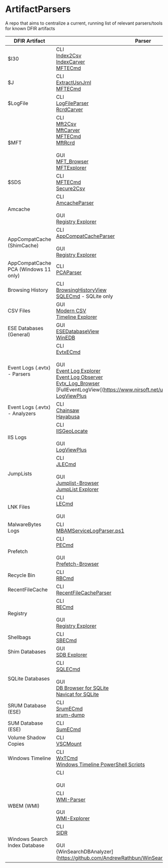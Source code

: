 # ArtifactParsers



A repo that aims to centralize a current, running list of relevant parsers/tools for known DFIR artifacts


| DFIR Artifact                        | Parser                                                                                                                                                                                                                                                                                                                                                                                                                  |
|--------------------------------------|-------------------------------------------------------------------------------------------------------------------------------------------------------------------------------------------------------------------------------------------------------------------------------------------------------------------------------------------------------------------------------------------------------------------------|
| $I30                                 | CLI<br>[Index2Csv](https://github.com/jschicht/Indx2Csv)<br>[IndexCarver](https://github.com/jschicht/IndxCarver)<br>[MFTECmd](https://ericzimmerman.github.io/#!index.md)                                                                                                                                                                                                                                              |
| $J                                   | CLI<br>[ExtractUsnJrnl](https://github.com/jschicht/ExtractUsnJrnl)<br>[MFTECmd](https://ericzimmerman.github.io/#!index.md)                                                                                                                                                                                                                                                                                            |
| $LogFile                             | CLI<br>[LogFileParser](https://github.com/jschicht/LogFileParser)<br>[RcrdCarver](https://github.com/jschicht/RcrdCarver)                                                                                                                                                                                                                                                                                               |
| $MFT                                 | CLI<br>[Mft2Csv](https://github.com/jschicht/Mft2Csv)<br>[MftCarver](https://github.com/jschicht/MftCarver)<br>[MFTECmd](https://ericzimmerman.github.io/#!index.md)<br>[MftRcrd](https://github.com/jschicht/MftRcrd)<br><br>GUI<br>[MFT_Browser](https://github.com/kacos2000/MFT_Browser)<br>[MFTExplorer](https://ericzimmerman.github.io/#!index.md)                                                               |
| $SDS                                 | CLI<br>[MFTECmd](https://ericzimmerman.github.io/#!index.md)<br>[Secure2Csv](https://github.com/jschicht/Secure2Csv)                                                                                                                                                                                                                                                                                                    |
| Amcache                              | CLI<br>[AmcacheParser](https://ericzimmerman.github.io/#!index.md)<br><br>GUI<br>[Registry Explorer](https://ericzimmerman.github.io/#!index.md)                                                                                                                                                                                                                                                                        |
| AppCompatCache (ShimCache)           | CLI<br>[AppCompatCacheParser](https://ericzimmerman.github.io/#!index.md)<br><br>GUI<br>[Registry Explorer](https://ericzimmerman.github.io/#!index.md)                                                                                                                                                                                                                                                                 |
| AppCompatCache PCA (Windows 11 only) | CLI<br>[PCAParser](https://github.com/AndrewRathbun/PCAParser)                                                                                                                                                                                                                                                                                                                                                          |
| Browsing History                     | CLI<br>[BrowsingHistoryView](https://www.nirsoft.net/utils/browsing_history_view.html)<br>[SQLECmd](https://ericzimmerman.github.io/#!index.md) - SQLite only                                                                                                                                                                                                                                                           |
| CSV Files                            | GUI<br>[Modern CSV](https://www.moderncsv.com/)<br>[Timeline Explorer](https://ericzimmerman.github.io/#!index.md)                                                                                                                                                                                                                                                                                                      |
| ESE Databases (General)              | GUI<br>[ESEDatabaseView](https://www.nirsoft.net/utils/ese_database_view.html)<br>[WinEDB](https://github.com/kacos2000/WinEDB)                                                                                                                                                                                                                                                                                         |
| Event Logs (.evtx) - Parsers         | CLI<br>[EvtxECmd](https://ericzimmerman.github.io/#!index.md)<br><br>GUI<br>[Event Log Explorer](https://www.eventlogxp.com/)<br>[Event Log Observer](https://lizard-labs.com/event_log_observer.aspx)<br>[Evtx_Log_Browser](https://github.com/kacos2000/Evtx_Log_Browser)<br>[FullEventLogView[(https://www.nirsoft.net/utils/full_event_log_view.html)<br>[LogViewPlus](https://www.logviewplus.com/log-viewer.html) |
| Event Logs (.evtx) - Analyzers       | CLI<br>[Chainsaw](https://github.com/WithSecureLabs/chainsaw)<br>[Hayabusa](https://github.com/Yamato-Security/hayabusa)                                                                                                                                                                                                                                                                                                |
| IIS Logs                             | CLI<br>[IISGeoLocate](https://ericzimmerman.github.io/#!index.md)<br><br>GUI<br>[LogViewPlus](https://www.logviewplus.com/log-viewer.html)                                                                                                                                                                                                                                                                              |
| JumpLists                            | CLI<br>[JLECmd](https://ericzimmerman.github.io/#!index.md)<br><br>GUI<br>[Jumplist-Browser](https://github.com/kacos2000/Jumplist-Browser)<br>[JumpList Explorer](https://ericzimmerman.github.io/#!index.md)                                                                                                                                                                                                          |
| LNK Files                            | CLI<br>[LECmd](https://ericzimmerman.github.io/#!index.md)<br><br>GUI                                                                                                                                                                                                                                                                                                                                                   |
| MalwareBytes Logs                    | CLI<br>[MBAMServiceLogParser.ps1](https://github.com/AndrewRathbun/DFIRPowerShellScripts/blob/main/MBAMServiceLogParser.ps1)                                                                                                                                                                                                                                                                                            |
| Prefetch                             | CLI<br>[PECmd](https://ericzimmerman.github.io/#!index.md)<br><br>GUI<br>[Prefetch-Browser](https://github.com/kacos2000/Prefetch-Browser)                                                                                                                                                                                                                                                                              |
| Recycle Bin                          | CLI<br>[RBCmd](https://ericzimmerman.github.io/#!index.md)                                                                                                                                                                                                                                                                                                                                                              |
| RecentFileCache                      | CLI<br>[RecentFileCacheParser](https://ericzimmerman.github.io/#!index.md)                                                                                                                                                                                                                                                                                                                                              |
| Registry                             | CLI<br>[RECmd](https://ericzimmerman.github.io/#!index.md)<br><br>GUI<br>[Registry Explorer](https://ericzimmerman.github.io/#!index.md)                                                                                                                                                                                                                                                                                |
| Shellbags                            | CLI<br>[SBECmd](https://ericzimmerman.github.io/#!index.md)                                                                                                                                                                                                                                                                                                                                                             |
| Shim Databases                       | GUI<br>[SDB Explorer](https://ericzimmerman.github.io/#!index.md)                                                                                                                                                                                                                                                                                                                                                       |
| SQLite Databases                     | CLI<br>[SQLECmd](https://ericzimmerman.github.io/#!index.md)<br><br>GUI<br>[DB Browser for SQLite](https://sqlitebrowser.org/)<br>[Navicat for SQLite](https://navicat.com/en/products/navicat-for-sqlite)                                                                                                                                                                                                              |
| SRUM Database (ESE)                  | CLI<br>[SrumECmd](https://ericzimmerman.github.io/#!index.md)<br>[srum-dump](https://github.com/MarkBaggett/srum-dump)                                                                                                                                                                                                                                                                                                  |
| SUM Database (ESE)                   | CLI<br>[SumECmd](https://ericzimmerman.github.io/#!index.md)                                                                                                                                                                                                                                                                                                                                                            |
| Volume Shadow Copies                 | CLI<br>[VSCMount](https://ericzimmerman.github.io/#!index.md)                                                                                                                                                                                                                                                                                                                                                           |
| Windows Timeline                     | CLI<br>[WxTCmd](https://ericzimmerman.github.io/#!index.md)<br>[Windows Timeline PowerShell Scripts](https://github.com/kacos2000/WindowsTimeline)                                                                                                                                                                                                                                                                      |
|                                      | CLI<br><br>GUI                                                                                                                                                                                                                                                                                                                                                                                                          |
| WBEM (WMI)                           | CLI<br>[WMI-Parser](https://github.com/AndrewRathbun/WMI-Parser)<br><br>GUI<br>[WMI-Explorer](https://github.com/AndrewRathbun/WMI-Explorer)                                                                                                                                                                                                                                                                            |
| Windows Search Index Database        | CLI<br>[SIDR](https://github.com/strozfriedberg/sidr)<br><br>GUI<br>{WinSearchDBAnalyzer](https://github.com/AndrewRathbun/WinSearchDBAnalyzer)                                                                                                                                                                                                                                                                         |
